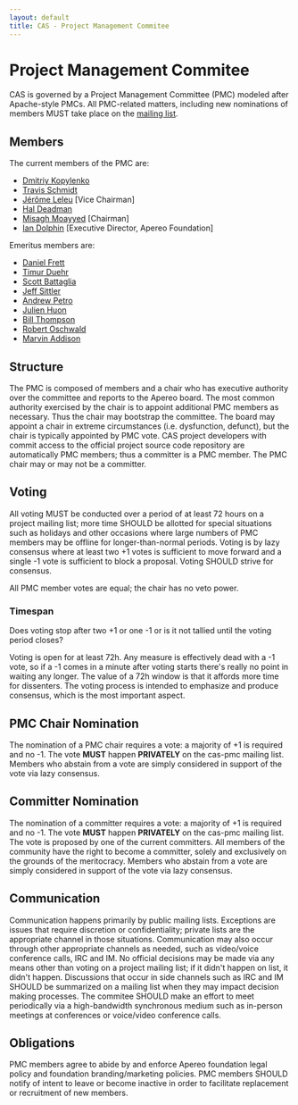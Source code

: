 ```yaml
---
layout: default
title: CAS - Project Management Commitee
---
```


# Project Management Commitee

CAS is governed by a Project Management Committee (PMC) modeled after Apache-style PMCs. All PMC-related matters, including new nominations of
members MUST take place on the [mailing list](/cas/Mailing-Lists.html).

## Members

The current members of the PMC are:

- [Dmitriy Kopylenko](https://github.com/dima767)
- [Travis Schmidt](https://github.com/tsschmidt)
- [Jérôme Leleu](https://github.com/leleuj) [Vice Chairman]
- [Hal Deadman](https://github.com/hdeadman)
- [Misagh Moayyed](https://github.com/mmoayyed) [Chairman]
- [Ian Dolphin](https://www.apereo.org/content/leadership) [Executive Director, Apereo Foundation]

Emeritus members are:

- [Daniel Frett](https://github.com/frett)
- [Timur Duehr](https://github.com/tduehr)
- [Scott Battaglia](https://github.com/battags)
- [Jeff Sittler](https://github.com/mindblender)
- [Andrew Petro](https://github.com/apetro)
- [Julien Huon](https://github.com/julienhuon)
- [Bill Thompson](https://github.com/wgthom)
- [Robert Oschwald](https://github.com/robertoschwald)
- [Marvin Addison](https://github.com/serac)


## Structure

The PMC is composed of members and a chair who has executive authority over the committee and reports to the Apereo board. 
The most common authority exercised by the chair is to appoint additional PMC members as necessary. Thus the chair 
may bootstrap the committee. The board may appoint a chair in extreme circumstances (i.e. dysfunction, defunct), 
but the chair is typically appointed by PMC vote. CAS project developers with commit access to the official project source code
repository are automatically PMC members; thus a committer is a PMC member. The PMC chair may or may not be a committer.

## Voting

All voting MUST be conducted over a period of at least 72 hours on a project mailing list; more time SHOULD be allotted for special 
situations such as holidays and other occasions where large numbers of PMC members may be offline for longer-than-normal periods. 
Voting is by lazy consensus where at least two +1 votes is sufficient to move forward and a single -1 vote is sufficient to block a 
proposal. Voting SHOULD strive for consensus.

All PMC member votes are equal; the chair has no veto power.

### Timespan

Does voting stop after two +1 or one -1 or is it not tallied until the voting period closes? 

Voting is open for at least 72h. Any measure is effectively dead with a -1 vote, so if a -1 comes in a minute after voting starts there's really no point 
in waiting any longer. The value of a 72h window is that it affords more time for dissenters. The voting process is intended to emphasize and produce consensus, 
which is the most important aspect.

## PMC Chair Nomination

The nomination of a PMC chair requires a vote: a majority of +1 is required and no -1. The vote **MUST** happen **PRIVATELY** on the cas-pmc mailing list.
Members who abstain from a vote are simply considered in support of the vote via lazy consensus.

## Committer Nomination

The nomination of a committer requires a vote: a majority of +1 is required and no -1. The vote **MUST** happen **PRIVATELY** on the cas-pmc mailing list.
The vote is proposed by one of the current committers. All members of the community have the right to become a committer, solely and exclusively
on the grounds of the meritocracy. Members who abstain from a vote are simply considered in support of the vote via lazy consensus.

## Communication

Communication happens primarily by public mailing lists. Exceptions are issues that require discretion or confidentiality; 
private lists are the appropriate channel in those situations. Communication may also occur through other appropriate channels as needed, 
such as video/voice conference calls, IRC and IM. No official decisions may be made via any means other than voting on a project mailing list; 
if it didn't happen on list, it didn't happen. Discussions that occur in side channels such as IRC and IM SHOULD be summarized on a mailing list 
when they may impact decision making processes. The commitee SHOULD make an effort to meet periodically via a high-bandwidth synchronous medium 
such as in-person meetings at conferences or voice/video conference calls.

## Obligations

PMC members agree to abide by and enforce Apereo foundation legal policy and foundation branding/marketing policies. 
PMC members SHOULD notify of intent to leave or become inactive in order to facilitate replacement or recruitment of new members.

